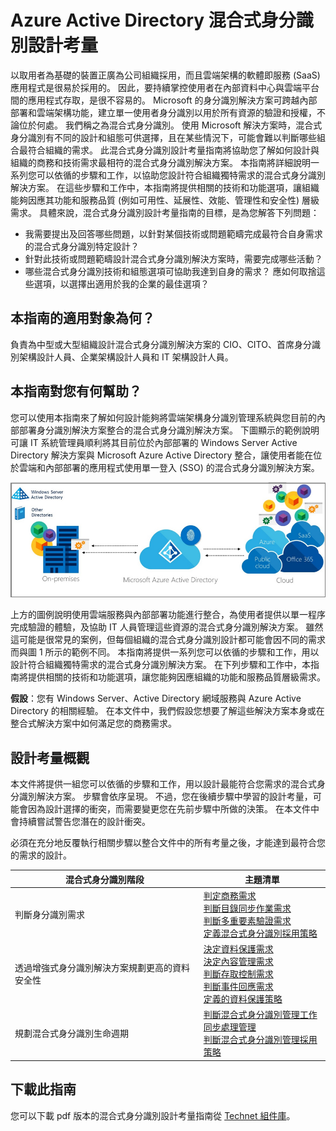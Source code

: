 <properties
    pageTitle="Azure Active Directory 混合式身分識別設計考量 - 概觀 | Microsoft Azure"
    description="混合式身分識別設計考量指南的概觀和內容對應"
    documentationCenter=""
    services="active-directory"
    authors="yuridio"
    manager="stevenpo"
    editor=""/>

<tags
    ms.service="active-directory"
    ms.devlang="na"
    ms.topic="article"
    ms.tgt_pltfrm="na"
    ms.workload="identity" 
    ms.date="12/07/2015"
    ms.author="yuridio"/>


# Azure Active Directory 混合式身分識別設計考量

以取用者為基礎的裝置正廣為公司組織採用，而且雲端架構的軟體即服務 (SaaS) 應用程式是很易於採用的。 因此，要持續掌控使用者在內部資料中心與雲端平台間的應用程式存取，是很不容易的。 Microsoft 的身分識別解決方案可跨越內部部署和雲端架構功能，建立單一使用者身分識別以用於所有資源的驗證和授權，不論位於何處。 我們稱之為混合式身分識別。 使用 Microsoft 解決方案時，混合式身分識別有不同的設計和組態可供選擇，且在某些情況下，可能會難以判斷哪些組合最符合組織的需求。 此混合式身分識別設計考量指南將協助您了解如何設計與組織的商務和技術需求最相符的混合式身分識別解決方案。 本指南將詳細說明一系列您可以依循的步驟和工作，以協助您設計符合組織獨特需求的混合式身分識別解決方案。 在這些步驟和工作中，本指南將提供相關的技術和功能選項，讓組織能夠因應其功能和服務品質 (例如可用性、延展性、效能、管理性和安全性) 層級需求。 
具體來說，混合式身分識別設計考量指南的目標，是為您解答下列問題：

- 我需要提出及回答哪些問題，以針對某個技術或問題範疇完成最符合自身需求的混合式身分識別特定設計？
- 針對此技術或問題範疇設計混合式身分識別解決方案時，需要完成哪些活動？
- 哪些混合式身分識別技術和組態選項可協助我達到自身的需求？ 應如何取捨這些選項，以選擇出適用於我的企業的最佳選項？


## 本指南的適用對象為何？

 負責為中型或大型組織設計混合式身分識別解決方案的 CIO、CITO、首席身分識別架構設計人員、企業架構設計人員和 IT 架構設計人員。

## 本指南對您有何幫助？

您可以使用本指南來了解如何設計能夠將雲端架構身分識別管理系統與您目前的內部部署身分識別解決方案整合的混合式身分識別解決方案。 下圖顯示的範例說明可讓 IT 系統管理員順利將其目前位於內部部署的 Windows Server Active Directory 解決方案與 Microsoft Azure Active Directory 整合，讓使用者能在位於雲端和內部部署的應用程式使用單一登入 (SSO) 的混合式身分識別解決方案。

![](./media/hybrid-id-design-considerations/hybridID-example.png)


上方的圖例說明使用雲端服務與內部部署功能進行整合，為使用者提供以單一程序完成驗證的體驗，及協助 IT 人員管理這些資源的混合式身分識別解決方案。 雖然這可能是很常見的案例，但每個組織的混合式身分識別設計都可能會因不同的需求而與圖 1 所示的範例不同。 
本指南將提供一系列您可以依循的步驟和工作，用以設計符合組織獨特需求的混合式身分識別解決方案。 在下列步驟和工作中，本指南將提供相關的技術和功能選項，讓您能夠因應組織的功能和服務品質層級需求。

**假設**：您有 Windows Server、Active Directory 網域服務與 Azure Active Directory 的相關經驗。 在本文件中，我們假設您想要了解這些解決方案本身或在整合式解決方案中如何滿足您的商務需求。

## 設計考量概觀

本文件將提供一組您可以依循的步驟和工作，用以設計最能符合您需求的混合式身分識別解決方案。 步驟會依序呈現。 不過，您在後續步驟中學習的設計考量，可能會因為設計選擇的衝突，而需要變更您在先前步驟中所做的決策。 在本文件中會持續嘗試警告您潛在的設計衝突。

必須在充分地反覆執行相關步驟以整合文件中的所有考量之後，才能達到最符合您的需求的設計。

| 混合式身分識別階段| 主題清單|
|-------------------------------------------------------------------|--------------------------------------------------------------------------------------------------------------------------------------------------------------------------------------------------|
| 判斷身分識別需求| [判定商務需求](active-directory-hybrid-identity-design-considerations-business-needs.md)<br> [判斷目錄同步作業需求](active-directory-hybrid-identity-design-considerations-directory-sync-requirements.md)<br> [判斷多重要素驗證需求](active-directory-hybrid-identity-design-considerations-multifactor-auth-requirements.md)<br> [定義混合式身分識別採用策略](active-directory-hybrid-identity-design-considerations-identity-adoption-strategy.md)|
| 透過增強式身分識別解決方案規劃更高的資料安全性| [決定資料保護需求](active-directory-hybrid-identity-design-considerations-dataprotection-requirements.md) <br> [決定內容管理需求](active-directory-hybrid-identity-design-considerations-contentmgt-requirements.md)<br> [判斷存取控制需求](active-directory-hybrid-identity-design-considerations-accesscontrol-requirements.md)<br> [判斷事件回應需求](active-directory-hybrid-identity-design-considerations-incident-response-requirements.md) <br> [定義的資料保護策略](active-directory-hybrid-identity-design-considerations-data-protection-strategy.md)|
| 規劃混合式身分識別生命週期| [判斷混合式身分識別管理工作](active-directory-hybrid-identity-design-considerations-hybridId-management-tasks.md) <br> [同步處理管理](active-directory-hybrid-identity-design-considerations-hybridId-management-tasks.md)<br> [判斷混合式身分識別管理採用策略](active-directory-hybrid-identity-design-considerations-lifecycle-adoption-strategy.md)|


## 下載此指南

您可以下載 pdf 版本的混合式身分識別設計考量指南從 [Technet 組件庫](https://gallery.technet.microsoft.com/Azure-Hybrid-Identity-b06c8288)。






